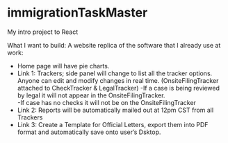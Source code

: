 # immigrationTaskMaster

My intro project to React

What I want to build:
A website replica of the software that I already use at work:
-	Home page will have pie charts.
-	Link 1: Trackers; side panel will change to list all the tracker options.  Anyone can edit and modify changes in real time. (OnsiteFilingTracker attached to CheckTracker & LegalTracker)
  -If a case is being reviewed by legal it will not appear in the OnsiteFilingTracker.  
  -If case has no checks it will not be on the OnsiteFilingTracker
-	Link 2: Reports will be automatically mailed out at 12pm CST from all Trackers
-	Link 3: Create a Template for Official Letters, export them into PDF format and automatically save onto user’s Dsktop.
